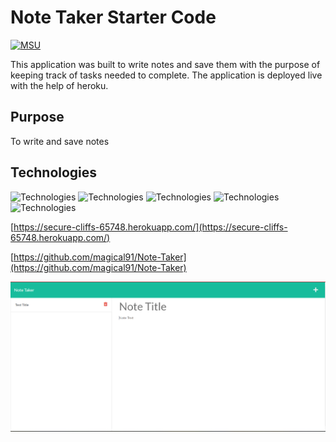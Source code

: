 # Note Taker Starter Code
[![MSU](https://img.shields.io/badge/MSU-Coding%20Bootcamp-green/)](https://bootcamp.msu.edu/)

This application was built to write notes and save them with the purpose of keeping track of tasks needed to complete. The application is deployed live with the help of heroku.

## Purpose

To write and save notes

## Technologies

![Technologies](https://img.shields.io/badge/-Git-F05032?logo=Git&logoColor=white)
![Technologies](https://img.shields.io/badge/-JavaScript-007396?logo=JavaScript&logoColor=white)
![Technologies](https://img.shields.io/badge/-Node.js-339933?logo=Node.js&logoColor=white)
![Technologies](https://img.shields.io/badge/-npm-CB3837?logo=npm&logoColor=white)
![Technologies](https://img.shields.io/badge/-Express-000000?logo=&logoColor=white)

[https://secure-cliffs-65748.herokuapp.com/](https://secure-cliffs-65748.herokuapp.com/)

[https://github.com/magical91/Note-Taker](https://github.com/magical91/Note-Taker)

![Screen Shot](https://github.com/magical91/Note-Taker/blob/main/assets/sc.png?raw=true)